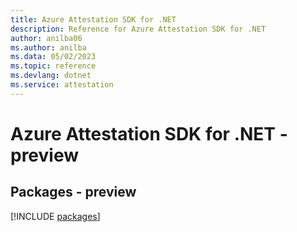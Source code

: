 ```yaml
---
title: Azure Attestation SDK for .NET
description: Reference for Azure Attestation SDK for .NET
author: anilba06
ms.author: anilba
ms.data: 05/02/2023
ms.topic: reference
ms.devlang: dotnet
ms.service: attestation
---
```

# Azure Attestation SDK for .NET - preview
## Packages - preview
[!INCLUDE [packages](attestation-index.md)]